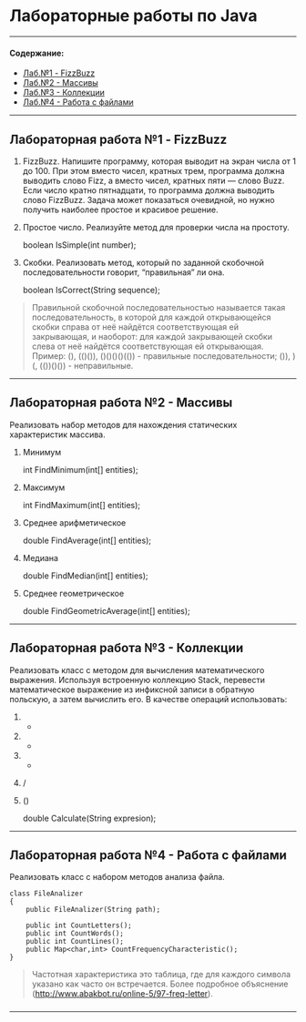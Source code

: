 <h1>Лабораторные работы по Java</h1>

***

<h4>Содержание:</h4>

*   [Лаб.№1 - FizzBuzz](#lab1)
*   [Лаб.№2 - Массивы](#lab2)
*   [Лаб.№3 - Коллекции](#lab3)
*   [Лаб.№4 - Работа с файлами](#lab4)

***

<h2 id="lab1">Лабораторная работа №1 - FizzBuzz</h2>

1) FizzBuzz. Напишите программу, которая выводит на экран числа от 1 до 100. При этом вместо чисел, кратных трем, программа должна выводить слово Fizz, а вместо чисел, кратных пяти — слово Buzz. Если число кратно пятнадцати, то программа должна выводить слово FizzBuzz. Задача может показаться очевидной, но нужно получить наиболее простое и красивое решение.

2) Простое число. Реализуйте метод для проверки числа на простоту. 


	boolean IsSimple(int number);


3) Скобки. Реализовать метод, который по заданной скобочной последовательности говорит, “правильная” ли она.

	boolean IsCorrect(String sequence);

>Правильной скобочной последовательностью называется такая последовательность, в которой для каждой открывающейся скобки справа от неё найдётся соответствующая ей закрывающая, и наоборот: для каждой закрывающей скобки слева от неё найдётся соответствующая ей открывающая. Пример: (), (()()), ()()()()(()) - правильные последовательности; ()), )(, (())()()) - неправильные.

***

<h2 id="lab2">Лабораторная работа №2 - Массивы</h2>

Реализовать набор методов для нахождения статических характеристик массива.
1) Минимум

	int FindMinimum(int[] entities);

2) Максимум

	int FindMaximum(int[] entities);

3) Среднее арифметическое

	double FindAverage(int[] entities);

4) Медиана

	double FindMedian(int[] entities);

5) Среднее геометрическое

	double FindGeometricAverage(int[] entities);

***

<h2 id="lab3">Лабораторная работа №3 - Коллекции</h2>

Реализовать класс с методом  для вычисления математического выражения.
Используя встроенную коллекцию Stack, перевести математическое выражение из инфиксной записи в обратную польскую, а затем вычислить его.
В качестве операций использовать:
1) +
2) -
3) *
4) /
5) ()

	double Calculate(String expresion);

***

<h2 id="lab4">Лабораторная работа №4 - Работа с файлами</h2>

Реализовать класс с набором методов анализа файла.

	class FileAnalizer
	{
	    public FileAnalizer(String path);
	 
	    public int CountLetters();
	    public int CountWords();
	    public int CountLines();
	    public Map<char,int> CountFrequencyCharacteristic();
	}


>Частотная характеристика это таблица, где для каждого символа указано как часто он встречается. Более подробное объяснение (http://www.abakbot.ru/online-5/97-freq-letter).

###

***
